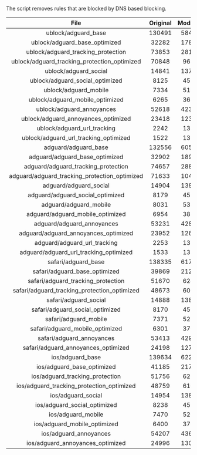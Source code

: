 The script removes rules that are blocked by DNS based blocking.


| File | Original | Modified |
|:----:|:-----:|:-----:|
| ublock/adguard_base | 130491 | 58447 |
| ublock/adguard_base_optimized | 32282 | 17898 |
| ublock/adguard_tracking_protection | 73853 | 28123 |
| ublock/adguard_tracking_protection_optimized | 70848 | 9690 |
| ublock/adguard_social | 14841 | 13756 |
| ublock/adguard_social_optimized | 8125 | 4534 |
| ublock/adguard_mobile | 7334 | 5172 |
| ublock/adguard_mobile_optimized | 6265 | 3692 |
| ublock/adguard_annoyances | 52618 | 42300 |
| ublock/adguard_annoyances_optimized | 23418 | 12323 |
| ublock/adguard_url_tracking | 2242 | 1364 |
| ublock/adguard_url_tracking_optimized | 1522 | 1361 |
| adguard/adguard_base | 132556 | 60553 |
| adguard/adguard_base_optimized | 32902 | 18945 |
| adguard/adguard_tracking_protection | 74657 | 28867 |
| adguard/adguard_tracking_protection_optimized | 71633 | 10418 |
| adguard/adguard_social | 14904 | 13821 |
| adguard/adguard_social_optimized | 8179 | 4585 |
| adguard/adguard_mobile | 8031 | 5359 |
| adguard/adguard_mobile_optimized | 6954 | 3872 |
| adguard/adguard_annoyances | 53231 | 42825 |
| adguard/adguard_annoyances_optimized | 23952 | 12623 |
| adguard/adguard_url_tracking | 2253 | 1373 |
| adguard/adguard_url_tracking_optimized | 1533 | 1370 |
| safari/adguard_base | 138335 | 61753 |
| safari/adguard_base_optimized | 39869 | 21230 |
| safari/adguard_tracking_protection | 51670 | 6248 |
| safari/adguard_tracking_protection_optimized | 48673 | 6096 |
| safari/adguard_social | 14888 | 13802 |
| safari/adguard_social_optimized | 8170 | 4569 |
| safari/adguard_mobile | 7371 | 5214 |
| safari/adguard_mobile_optimized | 6301 | 3728 |
| safari/adguard_annoyances | 53413 | 42926 |
| safari/adguard_annoyances_optimized | 24198 | 12700 |
| ios/adguard_base | 139634 | 62262 |
| ios/adguard_base_optimized | 41185 | 21736 |
| ios/adguard_tracking_protection | 51756 | 6258 |
| ios/adguard_tracking_protection_optimized | 48759 | 6106 |
| ios/adguard_social | 14954 | 13841 |
| ios/adguard_social_optimized | 8238 | 4590 |
| ios/adguard_mobile | 7470 | 5260 |
| ios/adguard_mobile_optimized | 6400 | 3771 |
| ios/adguard_annoyances | 54207 | 43605 |
| ios/adguard_annoyances_optimized | 24996 | 13030 |